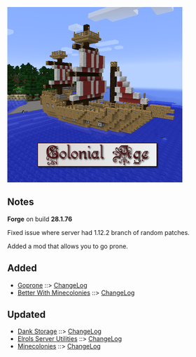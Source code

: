![COLONIAL AGE LOGO](https://github.com/kreezxil/kreezcraft.com/blob/master/images/colonial%20age.png)

## Notes
**Forge** on build **28.1.76**

Fixed issue where server had 1.12.2 branch of random patches.

Added a mod that allows you to go prone.

## Added
- [Goprone](https://www.curseforge.com/minecraft/mc-mods/goprone) ::> [ChangeLog](https://www.curseforge.com/minecraft/mcmods/goprone/files/2819094)
- [Better With Minecolonies](https://www.curseforge.com/minecraft/mc-mods/better-with-minecolonies) ::> [ChangeLog](https://www.curseforge.com/minecraft/mc-mods/better-with-minecolonies/files/2814120)

## Updated
- [Dank Storage](https://www.curseforge.com/minecraft/mc-mods/dank-storage) ::> [ChangeLog](https://www.curseforge.com/minecraft/mc-mods/dank-storage/files/2819132)
- [Elrols Server Utilities](https://www.curseforge.com/minecraft/mc-mods/elrols-server-utilities) ::> [ChangeLog](https://www.curseforge.com/minecraft/mc-mods/elrols-server-utilities/files/2819590)
- [Minecolonies](https://www.curseforge.com/minecraft/mc-mods/minecolonies) ::> [ChangeLog](https://www.curseforge.com/minecraft/mc-mods/minecolonies/files/2819516)

